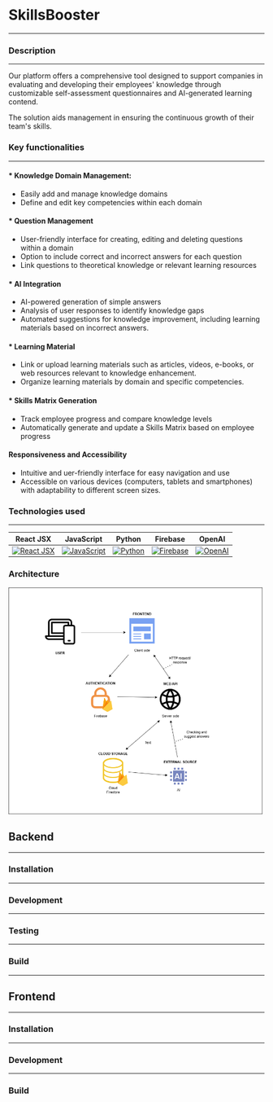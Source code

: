 # SkillsBooster
___
### Description
___
Our platform offers a comprehensive tool designed to support companies in 
evaluating and developing their employees' knowledge through customizable
self-assessment questionnaires and AI-generated learning contend.

The solution aids management in ensuring the continuous growth of their team's skills.
### Key functionalities
___
#### * Knowledge Domain Management:
+ Easily add and manage knowledge domains
+ Define and edit key competencies within each domain
#### * Question Management
* User-friendly interface for creating, editing and deleting questions within a domain
* Option to include correct and incorrect answers for each question
* Link questions to theoretical knowledge or relevant learning resources
#### * AI Integration
* AI-powered generation of simple answers
* Analysis of user responses to identify knowledge gaps
* Automated suggestions for knowledge improvement, including learning materials based on incorrect answers.
#### * Learning Material
* Link or upload learning materials such as articles, videos, e-books, or web resources relevant to knowledge enhancement.
* Organize learning materials by domain and specific competencies.
#### * Skills Matrix Generation 
+ Track employee progress and compare knowledge levels
+ Automatically generate and update a Skills Matrix based on employee progress
#### Responsiveness and Accessibility 
+ Intuitive and uer-friendly interface for easy navigation and use
+ Accessible on various devices (computers, tablets and smartphones) with adaptability to different screen sizes.

### Technologies used
___
<div style="width: 100%; text-align: center;">

|                                                                                     React JSX                                                                                     |                                                                               JavaScript                                                                                |                                                                                Python                                                                                |                                                                                   Firebase                                                                                    |                                                                                     OpenAI                                                                                     |
|:---------------------------------------------------------------------------------------------------------------------------------------------------------------------------------:| :-----------------------------------------------------------------------------------------------------------------------------------------------------------------: | :------------------------------------------------------------------------------------------------------------------------------------------------------------------: | :--------------------------------------------------------------------------------------------------------------------------------------------------------------------------: | :------------------------------------------------------------------------------------------------------------------------------------------------------------------------------: | 
| <a href="https://reactjs.org/docs/introducing-jsx.html" title="React JSX"><img src="https://github.com/get-icon/geticon/raw/master/icons/react.svg" alt="React JSX" width="50px" height="50px"></a> | <a href="https://www.javascript.com/" title="JavaScript"><img src="https://github.com/get-icon/geticon/raw/master/icons/javascript.svg" alt="JavaScript" width="50px" height="50px"></a> | <a href="https://www.python.org/" title="Python"><img src="https://github.com/get-icon/geticon/raw/master/icons/python.svg" alt="Python" width="50px" height="50px"></a> | <a href="https://firebase.google.com/" title="Firebase"><img src="https://github.com/get-icon/geticon/raw/master/icons/firebase.svg" alt="Firebase" width="50px" height="50px"></a> | <a href="https://openai.com/" title="OpenAI"><img src="https://assets-global.website-files.com/5e6aa3e3f001fae105b8e1e7/63920ffe0f48f96db746221d_open-ai-logo-8B9BFEDC26-seeklogo.com.png" alt="OpenAI" width="50px" height="50px"></a> |

</div>

### Architecture
<img src="dokumentacija/ArhitectureSkillsBooster (1).png" alt="System Architecture" width="500">



## Backend
___
### Installation
___
### Development
___
### Testing
___
### Build
___

## Frontend
___
### Installation
___
### Development
___
### Build